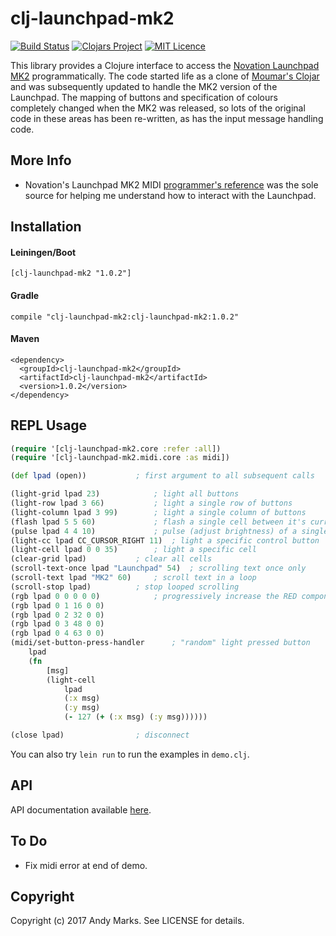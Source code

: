 # clj-launchpad-mk2

[<img src="https://travis-ci.org/andeemarks/clj-launchpad-mk2.png?branch=master" alt="Build Status" />](https://travis-ci.org/andeemarks/clj-launchpad-mk2) [![Clojars Project](https://img.shields.io/clojars/v/clj-launchpad-mk2.svg)](https://clojars.org/clj-launchpad-mk2) [![MIT Licence](https://badges.frapsoft.com/os/mit/mit.svg?v=103)](https://opensource.org/licenses/mit-license.php)

This library provides a Clojure interface to access the [Novation Launchpad MK2](https://global.novationmusic.com/launch/launchpad#) programmatically. The code started life as a clone of [Moumar's Clojar](https://github.com/moumar/clj-launchpad) and was subsequently updated to handle the MK2 version of the Launchpad. The mapping of buttons and specification of colours completely changed when the MK2 was released, so lots of the original code in these areas has been re-written, as has the input message handling code.

## More Info

- Novation's Launchpad MK2 MIDI [programmer's reference](https://global.novationmusic.com/sites/default/files/novation/downloads/10529/launchpad-mk2-programmers-reference-guide_0.pdf) was the sole source for helping me understand how to interact with the Launchpad.

## Installation

#### Leiningen/Boot

`[clj-launchpad-mk2 "1.0.2"]`

#### Gradle

`compile "clj-launchpad-mk2:clj-launchpad-mk2:1.0.2"`

#### Maven

```
<dependency>
  <groupId>clj-launchpad-mk2</groupId>
  <artifactId>clj-launchpad-mk2</artifactId>
  <version>1.0.2</version>
</dependency>
```

## REPL Usage

```clojure
(require '[clj-launchpad-mk2.core :refer :all])
(require '[clj-launchpad-mk2.midi.core :as midi])

(def lpad (open))			; first argument to all subsequent calls

(light-grid lpad 23) 			; light all buttons
(light-row lpad 3 66) 			; light a single row of buttons
(light-column lpad 3 99) 		; light a single column of buttons
(flash lpad 5 5 60) 			; flash a single cell between it's current colour and 60
(pulse lpad 4 4 10) 			; pulse (adjust brightness) of a single cell
(light-cc lpad CC_CURSOR_RIGHT 11) 	; light a specific control button
(light-cell lpad 0 0 35) 		; light a specific cell
(clear-grid lpad) 			; clear all cells
(scroll-text-once lpad "Launchpad" 54)	; scrolling text once only
(scroll-text lpad "MK2" 60)		; scroll text in a loop
(scroll-stop lpad)			; stop looped scrolling
(rgb lpad 0 0 0 0 0)			; progressively increase the RED component of a series of cells
(rgb lpad 0 1 16 0 0)
(rgb lpad 0 2 32 0 0)
(rgb lpad 0 3 48 0 0)
(rgb lpad 0 4 63 0 0)
(midi/set-button-press-handler 		; "random" light pressed button
	lpad
	(fn
		[msg]
		(light-cell
			lpad
			(:x msg)
			(:y msg)
			(- 127 (+ (:x msg) (:y msg))))))

(close lpad)				; disconnect
```

You can also try `lein run` to run the examples in `demo.clj`.

## API

API documentation available [here](https://andeemarks.github.io/clj-launchpad-mk2/).

## To Do

- Fix midi error at end of demo.

## Copyright

Copyright (c) 2017 Andy Marks. See LICENSE for details.
